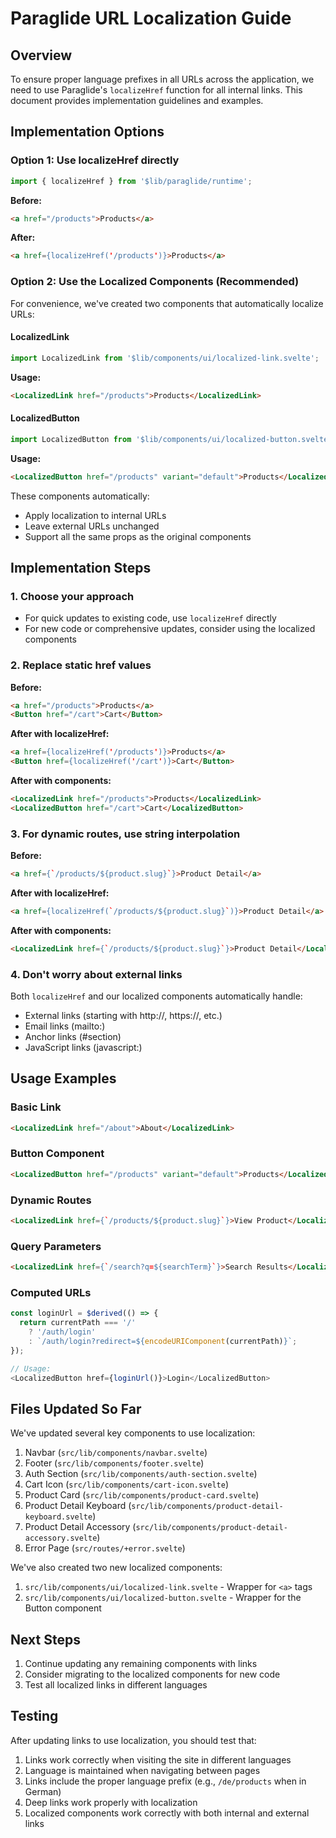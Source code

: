 # Paraglide URL Localization Guide

## Overview

To ensure proper language prefixes in all URLs across the application, we need to use Paraglide's `localizeHref` function for all internal links. This document provides implementation guidelines and examples.

## Implementation Options

### Option 1: Use localizeHref directly

```typescript
import { localizeHref } from '$lib/paraglide/runtime';
```

**Before:**
```html
<a href="/products">Products</a>
```

**After:**
```html
<a href={localizeHref('/products')}>Products</a>
```

### Option 2: Use the Localized Components (Recommended)

For convenience, we've created two components that automatically localize URLs:

#### LocalizedLink

```typescript
import LocalizedLink from '$lib/components/ui/localized-link.svelte';
```

**Usage:**
```html
<LocalizedLink href="/products">Products</LocalizedLink>
```

#### LocalizedButton

```typescript
import LocalizedButton from '$lib/components/ui/localized-button.svelte';
```

**Usage:**
```html
<LocalizedButton href="/products" variant="default">Products</LocalizedButton>
```

These components automatically:
- Apply localization to internal URLs
- Leave external URLs unchanged
- Support all the same props as the original components

## Implementation Steps

### 1. Choose your approach

- For quick updates to existing code, use `localizeHref` directly
- For new code or comprehensive updates, consider using the localized components

### 2. Replace static href values

**Before:**
```html
<a href="/products">Products</a>
<Button href="/cart">Cart</Button>
```

**After with localizeHref:**
```html
<a href={localizeHref('/products')}>Products</a>
<Button href={localizeHref('/cart')}>Cart</Button>
```

**After with components:**
```html
<LocalizedLink href="/products">Products</LocalizedLink>
<LocalizedButton href="/cart">Cart</LocalizedButton>
```

### 3. For dynamic routes, use string interpolation

**Before:**
```html
<a href={`/products/${product.slug}`}>Product Detail</a>
```

**After with localizeHref:**
```html
<a href={localizeHref(`/products/${product.slug}`)}>Product Detail</a>
```

**After with components:**
```html
<LocalizedLink href={`/products/${product.slug}`}>Product Detail</LocalizedLink>
```

### 4. Don't worry about external links

Both `localizeHref` and our localized components automatically handle:
- External links (starting with http://, https://, etc.)
- Email links (mailto:)
- Anchor links (#section)
- JavaScript links (javascript:)

## Usage Examples

### Basic Link
```html
<LocalizedLink href="/about">About</LocalizedLink>
```

### Button Component
```html
<LocalizedButton href="/products" variant="default">Products</LocalizedButton>
```

### Dynamic Routes
```html
<LocalizedLink href={`/products/${product.slug}`}>View Product</LocalizedLink>
```

### Query Parameters
```html
<LocalizedLink href={`/search?q=${searchTerm}`}>Search Results</LocalizedLink>
```

### Computed URLs
```typescript
const loginUrl = $derived(() => {
  return currentPath === '/' 
    ? '/auth/login'
    : `/auth/login?redirect=${encodeURIComponent(currentPath)}`;
});

// Usage:
<LocalizedButton href={loginUrl()}>Login</LocalizedButton>
```

## Files Updated So Far

We've updated several key components to use localization:

1. Navbar (`src/lib/components/navbar.svelte`)
2. Footer (`src/lib/components/footer.svelte`) 
3. Auth Section (`src/lib/components/auth-section.svelte`)
4. Cart Icon (`src/lib/components/cart-icon.svelte`)
5. Product Card (`src/lib/components/product-card.svelte`)
6. Product Detail Keyboard (`src/lib/components/product-detail-keyboard.svelte`)
7. Product Detail Accessory (`src/lib/components/product-detail-accessory.svelte`)
8. Error Page (`src/routes/+error.svelte`)

We've also created two new localized components:
1. `src/lib/components/ui/localized-link.svelte` - Wrapper for `<a>` tags
2. `src/lib/components/ui/localized-button.svelte` - Wrapper for the Button component

## Next Steps

1. Continue updating any remaining components with links
2. Consider migrating to the localized components for new code
3. Test all localized links in different languages

## Testing

After updating links to use localization, you should test that:

1. Links work correctly when visiting the site in different languages
2. Language is maintained when navigating between pages
3. Links include the proper language prefix (e.g., `/de/products` when in German)
4. Deep links work properly with localization 
5. Localized components work correctly with both internal and external links 